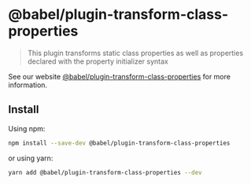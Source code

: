 # @babel/plugin-transform-class-properties

> This plugin transforms static class properties as well as properties declared with the property initializer syntax

See our
website [@babel/plugin-transform-class-properties](https://babeljs.io/docs/babel-plugin-transform-class-properties) for
more information.

## Install

Using npm:

```sh
npm install --save-dev @babel/plugin-transform-class-properties
```

or using yarn:

```sh
yarn add @babel/plugin-transform-class-properties --dev
```
